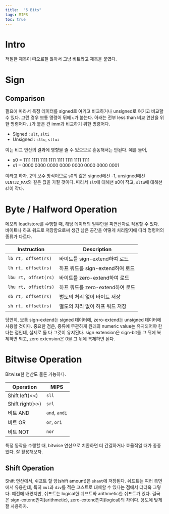 ```yaml
---
title:  "5 Bits"
tags: MIPS
toc: true
---
```


# Intro
적절한 제목이 떠오르질 않아서 그냥 비트라고 제목을 붙였다.


# Sign
## Comparison
필요에 따라서 특정 데이터를 signed로 여기고 비교하거나 unsigned로 여기고 비교할 수 있다. 그런 경우 보통 명령어 뒤에 `u`가 붙는다. 아래는 전부 less than 비교 연산을 위한 명령어다. `i`가 붙은 건 imm과 비교하기 위한 명령어다.

- Signed : `slt`, `slti`
- Unsigned : `sltu`, `sltui`

이는 비교 연산의 결과에 영향을 줄 수 있으므로 혼동해서는 안된다. 예를 들어,

- s0 = 1111 1111 1111 1111 1111 1111 1111 1111
- s1 = 0000 0000 0000 0000 0000 0000 0000 0001

이라고 하자. 2의 보수 방식이므로 s0의 값은 signed에선 -1, unsigned에선 `UINT32_MAX`와 같은 값을 가질 것이다. 따라서 `slt`에 대해선 s0이 작고, `sltu`에 대해선 s1이 작다.


# Byte / Halfword Operation
메모리 load/store를 수행할 때, 해당 데이터의 일부만을 피연산자로 적용할 수 있다. 바이트나 하프 워드로 저장함으로써 생긴 남은 공간을 어떻게 처리할지에 따라 명령어의 종류가 다르다.

Instruction | Description
---|---
`lb rt, offset(rs)` | 바이트를 sign-extend하여 로드
`lh rt, offset(rs)` | 하프 워드를 sign-extend하여 로드
`lbu rt, offset(rs)` | 바이트를 zero-extend하여 로드
`lhu rt, offset(rs)` | 하프 워드를 zero-extend하여 로드
`sb rt, offset(rs)` | 별도의 처리 없이 바이트 저장
`sh rt, offset(rs)` | 별도의 처리 없이 하프 워드 저장

당연히, 보통 sign-extend는 signed 데이터에, zero-extend는 unsigned 데이터에 사용할 것이다. 중요한 점은, 종류에 무관하게 원래의 numeric value는 유지되어야 한다는 점인데, 실제로 둘 다 그것이 유지된다. sign extension은 sign-bit를 그 뒤에 복제하면 되고, zero extension은 0을 그 뒤에 복제하면 된다.


# Bitwise Operation
Bitwise한 연산도 물론 가능하다.

Operation | MIPS
---|---
Shift left(<<) | `sll`
Shift right(>>) | `srl`
비트 AND | `and`, `andi`
비트 OR | `or`, `ori`
비트 NOT | `nor`

특정 동작을 수행할 때, bitwise 연산으로 치환하면 더 간결하거나 효율적일 때가 종종 있다. 잘 활용해보자.

## Shift Operation
Shift 연산에서, 쉬프트 할 양(shift amount)은 `shamt`에 저장된다. 쉬프트는 여러 측면에서 유용한데, 특히 `mul`과 `div`를 적은 코스트로 대체할 수 있다는 점에서 더더욱 그렇다. 예전에 배웠지만, 쉬프트는 logical한 쉬프트와 arithmetic한 쉬프트가 있다. 결국은 sign-extend인지(arithmetic), zero-extend인지(logical)의 차이다. 용도에 맞게 잘 사용하자.
